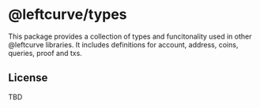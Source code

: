 # @leftcurve/types

This package provides a collection of types and funcitonality used in other @leftcurve libraries.
It includes definitions for account, address, coins, queries, proof and txs.

## License

TBD
